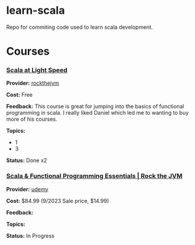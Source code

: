 # learn-scala
Repo for commiting code used to learn scala development.
# Courses
### [Scala at Light Speed](https://rockthejvm.com/p/scala-at-light-speed)
**Provider:** [rockthejvm](rockthejvm.com)

**Cost:** Free

**Feedback:** This course is great for jumping into the basics of functional programming in scala. I really liked Daniel which led me to wanting to buy more of his courses.

**Topics:**
- 1
- 3

**Status:** Done x2
### [Scala & Functional Programming Essentials | Rock the JVM](https://www.udemy.com/course/rock-the-jvm-scala-for-beginners/learn/lecture/10373000)
**Provider:** [udemy](www.udemy.com)

**Cost:** $84.99 (9/2023 Sale price, $14.99)

**Feedback:**

**Topics:**

**Status:** In Progress
